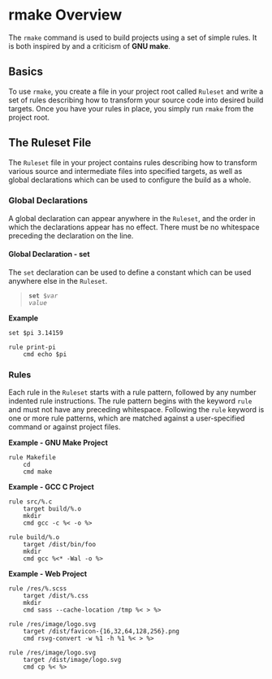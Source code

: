 rmake Overview
==============
The `rmake` command is used to build projects using a set of simple rules.
It is both inspired by and a criticism of **GNU make**.

Basics
------
To use `rmake`, you create a file in your project root called `Ruleset` and
write a set of rules describing how to transform your source code into desired
build targets.  Once you have your rules in place, you simply run `rmake` from
the project root.

The Ruleset File
----------------
The `Ruleset` file in your project contains rules describing how to transform
various source and intermediate files into specified targets, as well as global
declarations which can be used to configure the build as a whole.

### Global Declarations
A global declaration can appear anywhere in the `Ruleset`, and the order in
which the declarations appear has no effect.  There must be no whitespace
preceding the declaration on the line.

#### Global Declaration - set
The `set` declaration can be used to define a constant which can be used
anywhere else in the `Ruleset`.

 > <code><strong>set</strong> $<var>var</var> <var>value</var></code>

**Example**
```
set $pi 3.14159

rule print-pi
    cmd echo $pi
```

### Rules
Each rule in the `Ruleset` starts with a rule pattern, followed by any number
indented rule instructions.  The rule pattern begins with the keyword `rule`
and must not have any preceding whitespace.  Following the `rule` keyword is
one or more rule patterns, which are matched against a user-specified command
or against project files.

**Example - GNU Make Project**
```
rule Makefile
    cd
    cmd make
```

**Example - GCC C Project**
```
rule src/%.c
    target build/%.o
    mkdir
    cmd gcc -c %< -o %>

rule build/%.o
    target /dist/bin/foo
    mkdir
    cmd gcc %<* -Wal -o %>
```

**Example - Web Project**
```
rule /res/%.scss
    target /dist/%.css
    mkdir
    cmd sass --cache-location /tmp %< > %>

rule /res/image/logo.svg
    target /dist/favicon-{16,32,64,128,256}.png
    cmd rsvg-convert -w %1 -h %1 %< > %>

rule /res/image/logo.svg
    target /dist/image/logo.svg
    cmd cp %< %>
```
